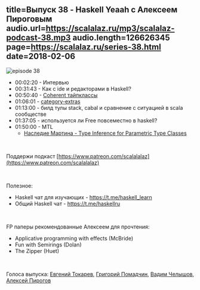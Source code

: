 title=Выпуск 38 - Haskell Yeaah с Алексеем Пироговым
audio.url=https://scalalaz.ru/mp3/scalalaz-podcast-38.mp3
audio.length=126626345
page=https://scalalaz.ru/series-38.html
date=2018-02-06
----

![episode 38](https://scalalaz.ru/img/episode38.jpg)


* 00:02:20 - Интервью
* 00:31:43 - Как с ide и редакторами в Haskell?
* 00:50:40 - [Coherent тайпклассы](https://github.com/lampepfl/dotty/issues/2047)
* 01:06:01 - [category-extras](https://hackage.haskell.org/package/category-extras)
* 01:13:00 - билд тулы stack, cabal и сравнение с ситуацией в scala сообществе
* 01:37:05 - используется ли Free повсеместно в haskell?
* 01:50:00 - MTL
    - [Наследие Мартина - Type Inference for Parametric Type Classes](http://www.cs.yale.edu/publications/techreports/tr900.pdf)

<br/>

Поддержи подкаст [https://www.patreon.com/scalalalaz](https://www.patreon.com/scalalalaz)

<br/>

Полезное:

   - Haskell чат для изучающих - https://t.me/haskell_learn
   - Общий Haskell чат - https://t.me/haskellru

<br/>

FP паперы рекомендованные Алексеем для прочтения:

- Applicative programming with effects (McBride)
- Fun with Semirings (Dolan)
- The Zipper (Huet)

<br/>

Голоса выпуска: [Евгений Токарев](http://github.com/strobe), [Григорий Помадчин](https://github.com/pomadchin),
[Вадим Челышов](http://github.com/dos65),
[Алексей Пирогов](https://github.com/astynax)
